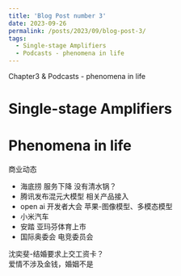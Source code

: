 ```yaml
---
title: 'Blog Post number 3'
date: 2023-09-26
permalink: /posts/2023/09/blog-post-3/
tags:
  - Single-stage Amplifiers
  - Podcasts - phenomena in life
---
```


Chapter3 & Podcasts - phenomena in life

# Single-stage Amplifiers



# Phenomena in life
商业动态<br>

 - 海底捞 服务下降 没有清水锅？
 - 腾讯发布混元大模型 相关产品接入
 - open ai 开发者大会 苹果-图像模型、多模态模型
 - 小米汽车
 - 安踏 亚玛芬体育上市
 - 国际奥委会 电竞委员会

沈奕斐-结婚要求上交工资卡？<br>
爱情不涉及金钱，婚姻不是


